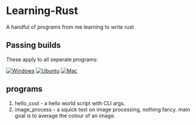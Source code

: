 # Learning-Rust
A handful of programs from me learning to write rust

## Passing builds
These apply to all seperate programs:

[![Windows](https://github.com/BuyMyMojo/Learning-Rust/actions/workflows/windows.yml/badge.svg)](https://github.com/BuyMyMojo/Learning-Rust/actions/workflows/windows.yml)
[![Ubuntu](https://github.com/BuyMyMojo/Learning-Rust/actions/workflows/ubuntu.yml/badge.svg)](https://github.com/BuyMyMojo/Learning-Rust/actions/workflows/ubuntu.yml)
[![Mac](https://github.com/BuyMyMojo/Learning-Rust/actions/workflows/mac.yml/badge.svg)](https://github.com/BuyMyMojo/Learning-Rust/actions/workflows/mac.yml)

## programs
1.  hello_cool - a hello world script with CLI args.
2.  image_process - a squick test on image processing, nothing fancy. main goal is to average the colour of an image.
